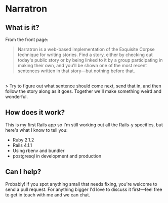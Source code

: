 
# Narratron

## What is it?

From the front page: 
 > Narratron is a web-based implementation of the Exquisite Corpse technique for writing stories. Find a story, either by checking out today's public story or by being linked to it by a group participating in making their own, and you'll be shown one of the most recent sentences written in that story—but nothing before that.  
<br>
 > Try to figure out what sentence should come next, send that in, and then follow the story along as it goes. Together we'll make something weird and wonderful.  

## How does it work?

This is my first Rails app so I'm still working out all the Rails-y specifics, but here's what I know to tell you:

 * Ruby 2.1.2
 * Rails 4.1.1
 * Using rbenv and bundler
 * postgresql in development and production

## Can I help?

Probably! If you spot anything small that needs fixing, you're welcome to send a pull request. For anything bigger I'd love to discuss it first—feel free to get in touch with me and we can chat.
